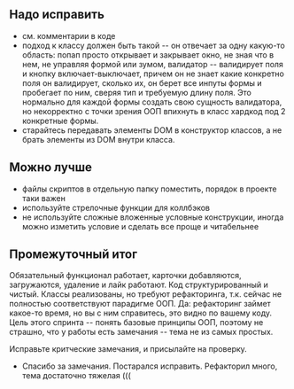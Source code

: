 ## Надо исправить

- см. комментарии в коде
- подход к классу должен быть такой -- он отвечает за одну какую-то область: попап просто открывает и закрывает окно, не зная что в нем, не управляя формой или зумом, валидатор -- валидирует поля и кнопку включает-выключает, причем он не знает какие конкретно поля он валидирует, сколько их, он берет все инпуты формы и пробегает по ним, сверяя тип и требуемую длину поля. Это нормально для каждой формы создать свою сущность валидатора, но некорректно с точки зрения ООП впихнуть в класс хардкод под 2 конкретные формы.
- старайтесь передавать элементы DOM в конструктор классов, а не брать элементы из DOM внутри класса.

## Можно лучше

- файлы скриптов в отдельную папку поместить, порядок в проекте таки важен
- используйте стрелочные функции для коллбэков
- не используйте сложные вложенные условные конструкции, иногда можно изметить условие и сделать все проще и читабельнее

## Промежуточный итог

Обязательный функционал работает, карточки добавляются, загружаются, удаление и лайк работают. Код структурированный и чистый.
Классы реализованы, но требуют рефакторинга, т.к. сейчас не полностью соответствуют парадигме ООП. Да: рефакторинг займет какое-то время, но вы с ним справитесь, это видно по вашему коду. Цель этого спринта -- понять базовые принципы ООП, поэтому не страшно, что у работы есть замечания -- тема не из самых простых.

Исправьте критческие замечания, и присылайте на проверку.

* Спасибо за замечания. Постарался исправить. Рефакторил много, тема достаточно тяжелая (((
